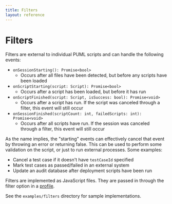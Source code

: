 ```yaml
---
title: Filters
layout: reference
---
```

# Filters

Filters are external to individual PUML scripts and can handle the following events:

 - `onSessionStarting(): Promise<bool>`
   - Occurs after all files have been detected, but before any scripts have been loaded
 - `onScriptStarting(script: Script): Promise<bool>`
   - Occurs after a script has been loaded, but before it has run
 - `onScriptFinished(script: Script, isSuccess: bool): Promise<void>`
   - Occurs after a script has run. If the script was canceled through a filter,
   this event will still occur
 - `onSessionFinished(scriptCount: int, failedScripts: int): Promise<void>`
   - Occurs after all scripts have run. If the session was canceled through a filter,
   this event will still occur

As the name implies, the "starting" events can effectively cancel that event by throwing an error or returning false.
This can be used to perform some validation on the script, or just to run external processes. Some examples:

 - Cancel a test case if it doesn't have `testCaseId` specified
 - Mark test cases as passed/failed in an external system
 - Update an audit database after deployment scripts have been run 

Filters are implemented as JavaScript files. They are passed in through the filter option in a 
[profile](http://pumlhorse.com/reference/engine/v1/commandLine#running-a-profile).

See the `examples/filters` directory for sample implementations.
